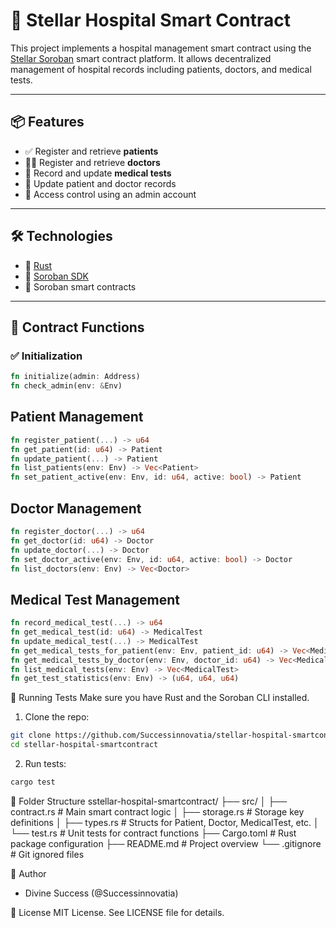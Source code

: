 # 🏥 Stellar Hospital Smart Contract

This project implements a hospital management smart contract using the [Stellar Soroban](https://soroban.stellar.org/docs) smart contract platform. It allows decentralized management of hospital records including patients, doctors, and medical tests.

---

## 📦 Features

- ✅ Register and retrieve **patients**
- 🧑‍⚕️ Register and retrieve **doctors**
- 🧪 Record and update **medical tests**
- 🔄 Update patient and doctor records
- 🔐 Access control using an admin account

---

## 🛠 Technologies

- 🦀 [Rust](https://www.rust-lang.org/)
- 🌌 [Soroban SDK](https://soroban.stellar.org/docs/software-development-kit)
- 📄 Soroban smart contracts

---

## 🧩 Contract Functions

### ✅ Initialization
```rust
fn initialize(admin: Address)
fn check_admin(env: &Env)
```

## Patient Management
``` rust
fn register_patient(...) -> u64
fn get_patient(id: u64) -> Patient
fn update_patient(...) -> Patient
fn list_patients(env: Env) -> Vec<Patient>
fn set_patient_active(env: Env, id: u64, active: bool) -> Patient

```

## Doctor Management

``` rust
fn register_doctor(...) -> u64
fn get_doctor(id: u64) -> Doctor
fn update_doctor(...) -> Doctor
fn set_doctor_active(env: Env, id: u64, active: bool) -> Doctor
fn list_doctors(env: Env) -> Vec<Doctor>
```

## Medical Test Management

```rust
fn record_medical_test(...) -> u64
fn get_medical_test(id: u64) -> MedicalTest
fn update_medical_test(...) -> MedicalTest
fn get_medical_tests_for_patient(env: Env, patient_id: u64) -> Vec<MedicalTest>
fn get_medical_tests_by_doctor(env: Env, doctor_id: u64) -> Vec<MedicalTest>
fn list_medical_tests(env: Env) -> Vec<MedicalTest>
fn get_test_statistics(env: Env) -> (u64, u64, u64)
```

🧪 Running Tests
Make sure you have Rust and the Soroban CLI installed.

1. Clone the repo:

```bash 
git clone https://github.com/Successinnovatia/stellar-hospital-smartcontract.git
cd stellar-hospital-smartcontract
```

2. Run tests:
```bash
cargo test
```

📂 Folder Structure
sstellar-hospital-smartcontract/
├── src/
│   ├── contract.rs        # Main smart contract logic
│   ├── storage.rs         # Storage key definitions
│   ├── types.rs           # Structs for Patient, Doctor, MedicalTest, etc.
│   └── test.rs            # Unit tests for contract functions
├── Cargo.toml             # Rust package configuration
├── README.md              # Project overview
└── .gitignore             # Git ignored files


👤 Author
- Divine Success (@Successinnovatia)

📄 License
MIT License. See LICENSE file for details.